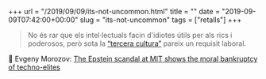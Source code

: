 +++
url = "/2019/09/09/its-not-uncommon.html"
title = ""
date = "2019-09-09T07:42:00+00:00"
slug = "its-not-uncommon"
tags = ["retalls"]
+++

> No és rar que els intel·lectuals facin d'idiotes útils per als rics i poderosos, però sota la [“tercera cultura”](https://www.edge.org/conversation/john_brockman-the-third-culture) pareix un requisit laboral.

📎 Evgeny Morozov: [The Epstein scandal at MIT shows the moral bankruptcy of techno-elites](https://www.theguardian.com/commentisfree/2019/sep/07/jeffrey-epstein-mit-funding-tech-intellectuals)
